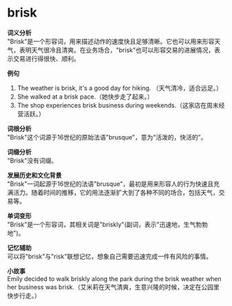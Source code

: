 # brisk

**词义分析**  
"Brisk"是一个形容词，用来描述动作的速度快且足够清晰。它也可以用来形容天气，表明天气很冷且清爽。在业务场合，"brisk"也可以形容交易的进展情况，表示交易进行得很快、顺利。

  

**例句**

  

1.  The weather is brisk, it's a good day for hiking. （天气清冷，适合远足。）
2.  She walked at a brisk pace.（她快步走了起来。）
3.  The shop experiences brisk business during weekends.（这家店在周末经营活跃。）

  

**词根分析**  
"Brisk"这个词源于16世纪的原始法语"brusque"，意为“活泼的，快活的”。

  

**词缀分析**  
"Brisk"没有词缀。

  

**发展历史和文化背景**  
"Brisk"一词起源于16世纪的法语"brusque"，最初是用来形容人的行为快速且充满活力。随着时间的推移，它的用法逐渐扩大到了各种不同的场合，包括天气，交易等。

  

**单词变形**  
"Brisk"是一个形容词，其相关词是"briskly"(副词，表示"迅速地，生气勃勃地")。

  

**记忆辅助**  
可以将"brisk"与"risk"联想记忆，想象自己需要迅速完成一件有风险的事情。

  

**小故事**  
Emily decided to walk briskly along the park during the brisk weather when her business was brisk.（艾米莉在天气清爽，生意兴隆的时候，决定在公园里快步行走。）
